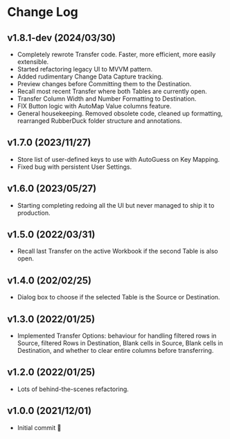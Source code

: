 # Change Log
## v1.8.1-dev (2024/03/30)
- Completely rewrote Transfer code. Faster, more efficient, more easily extensible.
- Started refactoring legacy UI to MVVM pattern.
- Added rudimentary Change Data Capture tracking.
- Preview changes before Committing them to the Destination.
- Recall most recent Transfer where both Tables are currently open.
- Transfer Column Width and Number Formatting to Destination.
- FIX Button logic with AutoMap Value columns feature.
- General housekeeping. Removed obsolete code, cleaned up formatting, rearranged RubberDuck folder structure and annotations.

## v1.7.0 (2023/11/27)
- Store list of user-defined keys to use with AutoGuess on Key Mapping.
- Fixed bug with persistent User Settings.
 
## v1.6.0 (2023/05/27)
- Starting completing redoing all the UI but never managed to ship it to production.

## v1.5.0 (2022/03/31)
 - Recall last Transfer on the active Workbook if the second Table is also open.
  
## v1.4.0 (202/02/25)
- Dialog box to choose if the selected Table is the Source or Destination.

## v1.3.0 (2022/01/25)
- Implemented Transfer Options: behaviour for handling filtered rows in Source, filtered Rows in Destination, Blank cells in Source, Blank cells in Destination, and whether to clear entire columns before transferring.
 
## v1.2.0 (2022/01/25)
- Lots of behind-the-scenes refactoring.

## v1.0.0 (2021/12/01)
- Initial commit 🎂